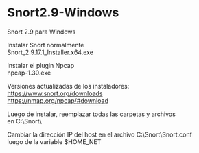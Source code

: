 # Snort2.9-Windows
Snort 2.9 para Windows

Instalar Snort normalmente\
Snort_2.9.17.1_Installer.x64.exe

Instalar el plugin Npcap\
npcap-1.30.exe

Versiones actualizadas de los instaladores:\
https://www.snort.org/downloads \
https://nmap.org/npcap/#download 

Luego de instalar, reemplazar todas las carpetas y archivos\
en C:\Snort\ 

Cambiar la dirección IP del host en el archivo C:\Snort\Snort.conf \
luego de la variable $HOME_NET
